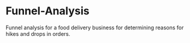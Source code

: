 # Funnel-Analysis
Funnel analysis for a food delivery business for determining reasons for hikes and drops in orders.
